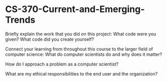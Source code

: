 # CS-370-Current-and-Emerging-Trends

Briefly explain the work that you did on this project: What code were you given? What code did you create yourself?



Connect your learning from throughout this course to the larger field of computer science:
What do computer scientists do and why does it matter?



How do I approach a problem as a computer scientist?



What are my ethical responsibilities to the end user and the organization?



